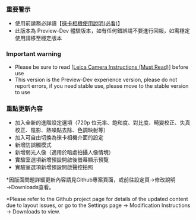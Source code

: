 ### 重要警示
- 使用前請務必詳讀【[徠卡相機使用說明(必看)](https://github.com/a406010503/Miui_Camera/blob/main/Leica.md)】
- 此版本為 Preview-Dev 體驗版本，如有任何錯誤請不要進行回報，如需穩定使用請移至穩定版本

### Important warning
- Please be sure to read [[Leica Camera Instructions (Must Read)](https://github.com/a406010503/Miui_Camera/blob/main/Leica_en.md)] before use
- This version is the Preview-Dev experience version, please do not report errors, if you need stable use, please move to the stable version to use

### 重點更新內容
- 加入全新的進階設定選項（720p 位元率、飽和度、對比度、畸變校正、失真校正、陰影、熱噪點去除、色調映射等）
- 加入可自由切換為徠卡相機介面的設定
- 新增防誤觸模式
- 新增弱光人像（適用於暗處拍攝人像情境）
- 實驗室選項新增預設開啟後螢幕顯示預覽
- 實驗室選項新增預設開啟聲控拍照

*因版面問題詳細更新內容請見Github專案頁面，或前往設定頁→修改說明→Downloads查看。

*Please refer to the Github project page for details of the updated content due to layout issues, or go to the Settings page → Modification Instructions → Downloads to view.
